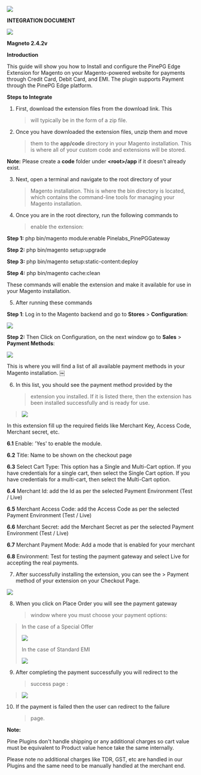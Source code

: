 ![](./image7.png)

**INTEGRATION DOCUMENT**

![](./image10.png)

**Magneto 2.4.2v**

**Introduction**

This guide will show you how to Install and configure the PinePG Edge
Extension for Magento on your Magento-powered website for payments
through Credit Card, Debit Card, and EMI. The plugin supports Payment
through the PinePG Edge platform.

**Steps to Integrate**

1.  First, download the extension files from the download link. This
    > will typically be in the form of a zip file.

2.  Once you have downloaded the extension files, unzip them and move
    > them to the **app/code** directory in your Magento installation.
    > This is where all of your custom code and extensions will be
    > stored.

**Note:** Please create a **code** folder under **\<root\>/app** if it
doesn't already exist.

3.  Next, open a terminal and navigate to the root directory of your
    > Magento installation. This is where the bin directory is located,
    > which contains the command-line tools for managing your Magento
    > installation.

4.  Once you are in the root directory, run the following commands to
    > enable the extension:

**Step 1:** php bin/magento module:enable Pinelabs_PinePGGateway

**Step 2:** php bin/magento setup:upgrade

**Step 3:** php bin/magento setup:static-content:deploy

**Step 4:** php bin/magento cache:clean

These commands will enable the extension and make it available for use
in your Magento installation.

5.  After running these commands

**Step 1**: Log in to the Magento backend and go to **Stores** \>
**Configuration**:

![](./image2.png)

**Step 2:** Then Click on Configuration, on the next window go to
**Sales** \> **Payment Methods**:

![](./image8.png)

This is where you will find a list of all available payment methods in
your Magento installation. ￼

6.  In this list, you should see the payment method provided by the
    > extension you installed. If it is listed there, then the extension
    > has been installed successfully and is ready for use.

> ![](./image5.png)

In this extension fill up the required fields like Merchant Key, Access
Code, Merchant secret, etc.

**6.1** Enable: 'Yes' to enable the module.

**6.2** Title: Name to be shown on the checkout page

**6.3** Select Cart Type: This option has a Single and Multi-Cart
option. If you have credentials for a single cart, then select the
Single Cart option. If you have credentials for a multi-cart, then
select the Multi-Cart option.

**6.4** Merchant Id: add the Id as per the selected Payment Environment
(Test / Live)

**6.5** Merchant Access Code: add the Access Code as per the selected
Payment Environment (Test / Live)

**6.6** Merchant Secret: add the Merchant Secret as per the selected
Payment Environment (Test / Live)

**6.7** Merchant Payment Mode: Add a mode that is enabled for your
merchant

**6.8** Environment: Test for testing the payment gateway and select
Live for accepting the real payments.

7.   After successfully installing the extension, you can see the
    > Payment method of your extension on your Checkout Page.

![](./image9.png)

8.  When you click on Place Order you will see the payment gateway
    > window where you must choose your payment options:

> In the case of a Special Offer
>
> ![](./image6.png)
>
> In the case of Standard EMI
>
> ![](./image3.png) 

9.  After completing the payment successfully you will redirect to the
    > success page :

> ![](./image1.png) 

10. If the payment is failed then the user can redirect to the failure
    > page.

**Note:**

Pine Plugins don't handle shipping or any additional charges so cart
value must be equivalent to Product value hence take the same
internally.

Please note no additional charges like TDR, GST, etc are handled in our
Plugins and the same need to be manually handled at the merchant end.
